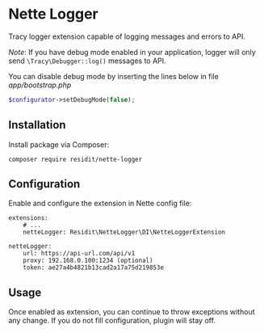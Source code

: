 # Nette Logger

Tracy logger extension capable of logging messages and errors to API.

*Note*: If you have debug mode enabled in your application, logger will only send `\Tracy\Debugger::log()` messages to API.

You can disable debug mode by inserting the lines below in file *app/bootstrap.php*

```php
$configurator->setDebugMode(false);
```

## Installation

Install package via Composer:

```
composer require residit/nette-logger
```

## Configuration

Enable and configure the extension in Nette config file:

```neon
extensions:
	# ...
	netteLogger: Residit\NetteLogger\DI\NetteLoggerExtension

netteLogger:
    url: https://api-url.com/api/v1
    proxy: 192.168.0.100:1234 (optional)
    token: ae27a4b4821b13cad2a17a75d219853e
```

## Usage

Once enabled as extension, you can continue to throw exceptions without any change. If you do not fill configuration, plugin will stay off.
